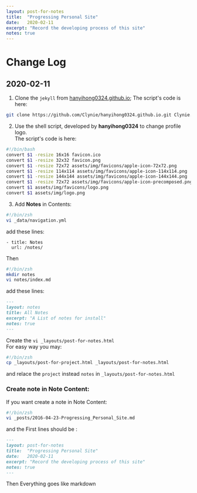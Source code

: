 ```yaml
---
layout: post-for-notes
title:  "Progressing Personal Site"
date:   2020-02-11
excerpt: "Record the developing process of this site"
notes: true
---
```


# Change Log

## 2020-02-11


1. Clone the `jekyll` from [hanyihong0324.github.io](hanyihong0324.github.io);
The script's code is here:

```bash
git clone https://github.com/Clynie/hanyihong0324.github.io.git Clynie.github.io
```


2. Use the shell script, developed by **hanyihong0324** to change profile logo.  
The script's code is here:

```bash
#!/bin/bash
convert $1 -resize 16x16 favicon.ico
convert $1 -resize 32x32 favicon.png
convert $1 -resize 72x72 assets/img/favicons/apple-icon-72x72.png
convert $1 -resize 114x114 assets/img/favicons/apple-icon-114x114.png
convert $1 -resize 144x144 assets/img/favicons/apple-icon-144x144.png
convert $1 -resize 72x72 assets/img/favicons/apple-icon-precomposed.png
convert $1 assets/img/favicons/logo.png
convert $1 assets/img/logo.png
```

3. Add **Notes** in Contents:

```bash
#!/bin/zsh
vi _data/navigation.yml
```
add these lines:
```vim
- title: Notes
  url: /notes/
```
Then
```bash
#!/bin/zsh
mkdir notes
vi notes/index.md
```
add these lines:
```md
---
layout: notes
title: All Notes
excerpt: "A List of notes for install"
notes: true
---
```
Create the `vi _layouts/post-for-notes.html`  
For easy way you may:

```bash
#!/bin/zsh
cp _layouts/post-for-project.html _layouts/post-for-notes.html
```
and relace the `project` instead `notes` in `_layouts/post-for-notes.html` 



### Create note in Note Content:

If you want create a note in Note Content:

```bash
#!/bin/zsh
vi _posts/2016-04-23-Progressing_Personal_Site.md
```
and the First lines should be :
```md
---
layout: post-for-notes
title:  "Progressing Personal Site"
date:   2020-02-11
excerpt: "Record the developing process of this site"
notes: true
---
```

Then Everything goes like markdown




